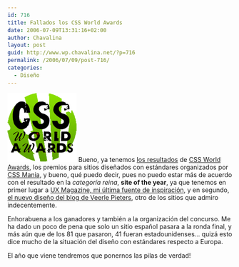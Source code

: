 ```yaml
---
id: 716
title: Fallados los CSS World Awards
date: 2006-07-09T13:31:16+02:00
author: Chavalina
layout: post
guid: http://www.wp.chavalina.net/?p=716
permalink: /2006/07/09/post-716/
categories:
  - Diseño
---
```

<img class="imgizqda" src="/imagenes/fotos/css-world-awards-logo.gif" alt="CSS World Awards" /> Bueno, ya tenemos <a href="http://awards.cssmania.com/2006/07/07/css-world-awards-winners-2006.php" target="_blank">los resultados</a> de <a href="http://chavalina.net/comentar.php?idpost=696" target="_blank">CSS World Awards</a>, los premios para sitios dise&ntilde;ados con estándares organizados por <a href="http://cssmania.com/" target="_blank">CSS Mania</a>, y bueno, qué puedo decir, pues no puedo estar más de acuerdo con el resultado en la _categor&iacute;a reina_, **site of the year**, ya que tenemos en primer lugar a <a href="http://chavalina.net/comentar.php?idpost=622" target="_blank">UX Magazine, mi &uacute;ltima fuente de inspiraci&oacute;n</a>, y en segundo, <a href="http://chavalina.net/comentar.php?idpost=639" target="_blank">el nuevo dise&ntilde;o del blog de Veerle Pieters</a>, otro de los sitios que admiro indecentemente.

Enhorabuena a los ganadores y también a la organizaci&oacute;n del concurso. Me ha dado un poco de pena que solo un sitio espa&ntilde;ol pasara a la ronda final, y más a&uacute;n que de los 81 que pasaron, 41 fueran estadounidenses… quizá esto dice mucho de la situaci&oacute;n del dise&ntilde;o con estándares respecto a Europa.

El a&ntilde;o que viene tendremos que ponernos las pilas de verdad!